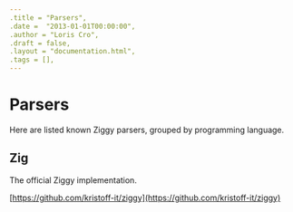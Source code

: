 ```yaml
---
.title = "Parsers",
.date =  "2013-01-01T00:00:00",
.author = "Loris Cro",
.draft = false,
.layout = "documentation.html",
.tags = [],
---
```

# Parsers
Here are listed known Ziggy parsers, grouped by programming language.

## Zig
The official Ziggy implementation.

[https://github.com/kristoff-it/ziggy](https://github.com/kristoff-it/ziggy)
